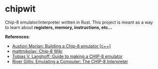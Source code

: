 # chipwit

Chip-8 emulator/interpreter written in Rust. This project is meant as a way to learn about **registers, memory, instructions, etc...**

**References**:

- [Austion Morlan: Building a Chip-8 emulator [c++]](https://austinmorlan.com/posts/chip8_emulator/)
- [mattmikolay: Chip-8 Wiki](https://github.com/mattmikolay/chip-8/wiki/)
- [Tobias V. Langhoff: Guide to making a CHIP-8 emulator](https://tobiasvl.github.io/blog/write-a-chip-8-emulator/)
- [River Gillis: Emulating a Computer: The CHIP-8 Interpreter](https://river.codes/emulating-a-computer-part-1/)
